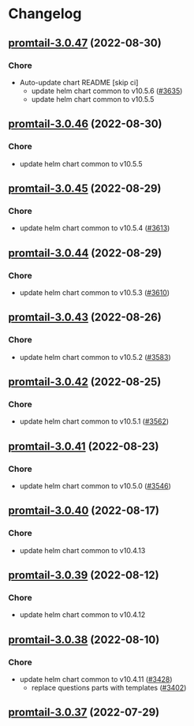 # Changelog



## [promtail-3.0.47](https://github.com/truecharts/charts/compare/promtail-3.0.45...promtail-3.0.47) (2022-08-30)

### Chore

- Auto-update chart README [skip ci]
  - update helm chart common to v10.5.6 ([#3635](https://github.com/truecharts/charts/issues/3635))
  - update helm chart common to v10.5.5




## [promtail-3.0.46](https://github.com/truecharts/charts/compare/promtail-3.0.45...promtail-3.0.46) (2022-08-30)

### Chore

- update helm chart common to v10.5.5




## [promtail-3.0.45](https://github.com/truecharts/charts/compare/promtail-3.0.44...promtail-3.0.45) (2022-08-29)

### Chore

- update helm chart common to v10.5.4 ([#3613](https://github.com/truecharts/charts/issues/3613))




## [promtail-3.0.44](https://github.com/truecharts/charts/compare/promtail-3.0.43...promtail-3.0.44) (2022-08-29)

### Chore

- update helm chart common to v10.5.3 ([#3610](https://github.com/truecharts/charts/issues/3610))




## [promtail-3.0.43](https://github.com/truecharts/charts/compare/promtail-3.0.42...promtail-3.0.43) (2022-08-26)

### Chore

- update helm chart common to v10.5.2 ([#3583](https://github.com/truecharts/charts/issues/3583))




## [promtail-3.0.42](https://github.com/truecharts/charts/compare/promtail-3.0.41...promtail-3.0.42) (2022-08-25)

### Chore

- update helm chart common to v10.5.1 ([#3562](https://github.com/truecharts/charts/issues/3562))




## [promtail-3.0.41](https://github.com/truecharts/charts/compare/promtail-3.0.40...promtail-3.0.41) (2022-08-23)

### Chore

- update helm chart common to v10.5.0 ([#3546](https://github.com/truecharts/charts/issues/3546))




## [promtail-3.0.40](https://github.com/truecharts/charts/compare/promtail-3.0.39...promtail-3.0.40) (2022-08-17)

### Chore

- update helm chart common to v10.4.13




## [promtail-3.0.39](https://github.com/truecharts/charts/compare/promtail-3.0.38...promtail-3.0.39) (2022-08-12)

### Chore

- update helm chart common to v10.4.12




## [promtail-3.0.38](https://github.com/truecharts/charts/compare/promtail-3.0.37...promtail-3.0.38) (2022-08-10)

### Chore

- update helm chart common to v10.4.11 ([#3428](https://github.com/truecharts/charts/issues/3428))
  - replace questions parts with templates ([#3402](https://github.com/truecharts/charts/issues/3402))




## [promtail-3.0.37](https://github.com/truecharts/apps/compare/promtail-3.0.36...promtail-3.0.37) (2022-07-29)


